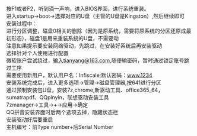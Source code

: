 按F1或者F2，听到滴一声响，进入BIOS界面，进行系统重装。<br>
进入startup->boot->选择对应的U盘（主管的U盘是Kingston）,然后继续即可<br>
安装过程中：<br>
进行分区调整，磁盘0相关的删除（因为是原系统，需要将原系统的分区还原成最初形态），磁盘1是用来重装系统的U盘，不需要动<br>
注意如果提示要安装网络驱动，先跳过，在安装好系统后再安装驱动<br>
选择针对个人使用进行配置<br>
微软账户尝试绕过，输入tianyang@163.com,随便输密码，暂时通过锁定账号跳过工序<br>
需要使用新用户，默认用户名：Infiscale;默认密码：www.1234<br>
安装系统完成后，进入更多选项->管理->磁盘管理器,按641进行分区<br>
通过预制安装包U盘，安装7z,chrome,新驱动工具、office365_64，sumatrapdf、QQpinyin，联想驱动安装工具<br>
7zmanager->工具->+->应用->确定<br>
QQ拼音安装界面时后两个选项去掉，隐藏状态栏<br>
安装驱动好后要重启<br>
主机编号：前Type number+后Serial Number<br>
